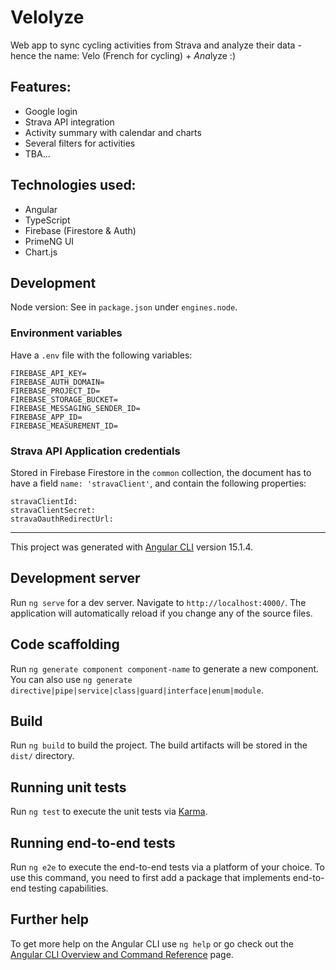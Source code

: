 # Velolyze

Web app to sync cycling activities from Strava and analyze their data - hence the name: Velo (French for cycling) + 
*Ana*lyze :)

## Features:

- Google login
- Strava API integration
- Activity summary with calendar and charts
- Several filters for activities
- TBA...

## Technologies used:

- Angular
- TypeScript
- Firebase (Firestore & Auth)
- PrimeNG UI
- Chart.js

## Development

Node version: See in `package.json` under `engines.node`.

### Environment variables

Have a `.env` file with the following variables:
```text
FIREBASE_API_KEY=
FIREBASE_AUTH_DOMAIN=
FIREBASE_PROJECT_ID=
FIREBASE_STORAGE_BUCKET=
FIREBASE_MESSAGING_SENDER_ID=
FIREBASE_APP_ID=
FIREBASE_MEASUREMENT_ID=
```

### Strava API Application credentials

Stored in Firebase Firestore in the `common` collection, the document has to have a field `name: 'stravaClient'`, and 
contain the following properties:
```text
stravaClientId:
stravaClientSecret:
stravaOauthRedirectUrl:
```

---
This project was generated with [Angular CLI](https://github.com/angular/angular-cli) version 15.1.4.

## Development server

Run `ng serve` for a dev server. Navigate to `http://localhost:4000/`. The application will automatically reload if 
you change any of the source files.

## Code scaffolding

Run `ng generate component component-name` to generate a new component. You can also use `ng generate directive|pipe|service|class|guard|interface|enum|module`.

## Build

Run `ng build` to build the project. The build artifacts will be stored in the `dist/` directory.

## Running unit tests

Run `ng test` to execute the unit tests via [Karma](https://karma-runner.github.io).

## Running end-to-end tests

Run `ng e2e` to execute the end-to-end tests via a platform of your choice. To use this command, you need to first add a package that implements end-to-end testing capabilities.

## Further help

To get more help on the Angular CLI use `ng help` or go check out the [Angular CLI Overview and Command Reference](https://angular.io/cli) page.
